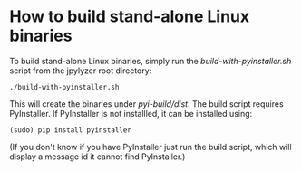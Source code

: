 # How to build stand-alone Linux binaries

To build stand-alone Linux binaries, simply run the *build-with-pyinstaller.sh* script from the jpylyzer root directory:

    ./build-with-pyinstaller.sh

This will create the binaries under *pyi-build/dist*. The build script requires PyInstaller. If PyInstaller is not installled, it can be installed using:

    (sudo) pip install pyinstaller

(If you don't know if you have PyInstaller just run the build script, which will display a message id it cannot find PyInstaller.)
